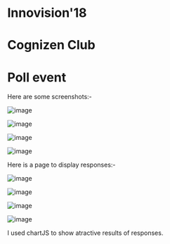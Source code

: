 # Innovision'18
# Cognizen Club
# Poll event
Here are some screenshots:-

![image](https://user-images.githubusercontent.com/26528752/47957597-00dd3c00-dfdf-11e8-8bfc-47c1c6179ad1.png)

![image](https://user-images.githubusercontent.com/26528752/47957609-2ec28080-dfdf-11e8-9be9-17d760bd7fef.png)

![image](https://user-images.githubusercontent.com/26528752/47957627-57e31100-dfdf-11e8-9323-dcecc12afe4b.png)

![image](https://user-images.githubusercontent.com/26528752/47957822-33893380-dfe3-11e8-95e2-b14cee38be60.png)

Here is a page to display responses:-

![image](https://user-images.githubusercontent.com/26528752/47957841-a5617d00-dfe3-11e8-9d1c-238fcabefc26.png)

![image](https://user-images.githubusercontent.com/26528752/47957853-ea85af00-dfe3-11e8-8151-27092a120328.png)

![image](https://user-images.githubusercontent.com/26528752/47957857-0be69b00-dfe4-11e8-8d4f-988ae7de7ae4.png)

![image](https://user-images.githubusercontent.com/26528752/47957874-2751a600-dfe4-11e8-9b73-a6f65631eda2.png)

I used chartJS to show atractive results of responses.